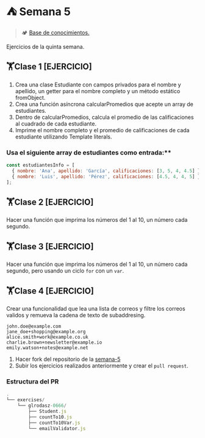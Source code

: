 # ⛺ Semana 5

> 🏕️ [Base de conocimientos.](https://undefinedshell.notion.site/Semana-5-63bb90df38504756b9b23ad077c1464d)

Ejercicios de la quinta semana.

## 🏋Clase 1 [EJERCICIO]

1. Crea una clase Estudiante con campos privados para el nombre y apellido, un getter para el nombre completo y un método estático fromObject.
2. Crea una función asíncrona calcularPromedios que acepte un array de estudiantes.
3. Dentro de calcularPromedios, calcula el promedio de las calificaciones al cuadrado de cada estudiante.
4. Imprime el nombre completo y el promedio de calificaciones de cada estudiante utilizando Template literals.

### Usa el siguiente array de estudiantes como entrada:\*\*

```js
const estudiantesInfo = [
  { nombre: 'Ana', apellido: 'García', calificaciones: [3, 5, 4, 4.5] },
  { nombre: 'Luis', apellido: 'Pérez', calificaciones: [4.5, 4, 4, 5] }
];
```

## 🏋Clase 2 [EJERCICIO]

Hacer una función que imprima los números del 1 al 10, un número cada segundo.

## 🏋Clase 3 [EJERCICIO]

Hacer una función que imprima los números del 1 al 10, un número cada segundo, pero usando un ciclo `for` con un `var`.

## 🏋Clase 4 [EJERCICIO]

Crear una funcionalidad que lea una lista de correos y filtre los correos validos y remueva la cadena de texto de subaddresing.

```text
john.doe@example.com
jane_doe+shopping@example.org
alice.smith+work@example.co.uk
charlie.brown+newsletter@example.io
emily.watson+notes@example.net
```

1. Hacer fork del repositorio de la [semana-5](https://github.com/undefined-academy/semana-5)
2. Subir los ejercicios realizados anteriormente y crear el `pull request`.

### Estructura del PR

```js
.
└── exercises/
    └── glrodasz-0666/
        ├── Student.js
        ├── countTo10.js
        ├── countTo10Var.js
        └── emailValidator.js
```
